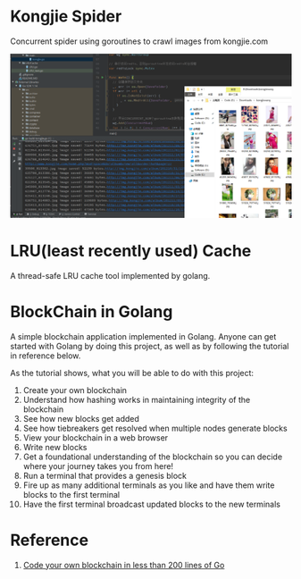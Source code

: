 # Kongjie Spider
Concurrent spider using goroutines to crawl images from kongjie.com

![kongjie spider](images/kongjie_spider.png)

# LRU(least recently used) Cache
A thread-safe LRU cache tool implemented by golang.

# BlockChain in Golang

A simple blockchain application implemented in Golang. Anyone can get started with Golang by doing this project, as well as by following the tutorial in reference below.

As the tutorial shows, what you will be able to do with this project:

1. Create your own blockchain
2. Understand how hashing works in maintaining integrity of the blockchain
3. See how new blocks get added
4. See how tiebreakers get resolved when multiple nodes generate blocks
6. View your blockchain in a web browser
7. Write new blocks
8. Get a foundational understanding of the blockchain so you can decide where your journey takes you from here!
9. Run a terminal that provides a genesis block
10. Fire up as many additional terminals as you like and have them write blocks to the first terminal
11. Have the first terminal broadcast updated blocks to the new terminals

# Reference
1. [Code your own blockchain in less than 200 lines of Go](https://medium.com/@mycoralhealth/code-your-own-blockchain-in-less-than-200-lines-of-go-e296282bcffc)
